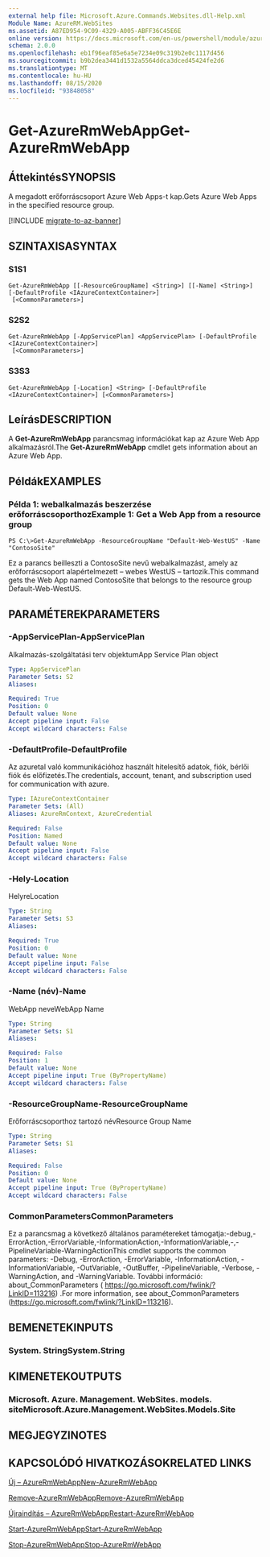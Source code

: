```yaml
---
external help file: Microsoft.Azure.Commands.Websites.dll-Help.xml
Module Name: AzureRM.WebSites
ms.assetid: A87ED954-9C09-4329-A005-ABFF36C45E6E
online version: https://docs.microsoft.com/en-us/powershell/module/azurerm.websites/get-azurermwebapp
schema: 2.0.0
ms.openlocfilehash: eb1f96eaf85e6a5e7234e09c319b2e0c1117d456
ms.sourcegitcommit: b9b2dea3441d1532a5564ddca3dced45424fe2d6
ms.translationtype: MT
ms.contentlocale: hu-HU
ms.lasthandoff: 08/15/2020
ms.locfileid: "93848058"
---
```

# <span data-ttu-id="e8598-101">Get-AzureRmWebApp</span><span class="sxs-lookup"><span data-stu-id="e8598-101">Get-AzureRmWebApp</span></span>

## <span data-ttu-id="e8598-102">Áttekintés</span><span class="sxs-lookup"><span data-stu-id="e8598-102">SYNOPSIS</span></span>
<span data-ttu-id="e8598-103">A megadott erőforráscsoport Azure Web Apps-t kap.</span><span class="sxs-lookup"><span data-stu-id="e8598-103">Gets Azure Web Apps in the specified resource group.</span></span>

[!INCLUDE [migrate-to-az-banner](../../includes/migrate-to-az-banner.md)]

## <span data-ttu-id="e8598-104">SZINTAXISA</span><span class="sxs-lookup"><span data-stu-id="e8598-104">SYNTAX</span></span>

### <span data-ttu-id="e8598-105">S1</span><span class="sxs-lookup"><span data-stu-id="e8598-105">S1</span></span>
```
Get-AzureRmWebApp [[-ResourceGroupName] <String>] [[-Name] <String>] [-DefaultProfile <IAzureContextContainer>]
 [<CommonParameters>]
```

### <span data-ttu-id="e8598-106">S2</span><span class="sxs-lookup"><span data-stu-id="e8598-106">S2</span></span>
```
Get-AzureRmWebApp [-AppServicePlan] <AppServicePlan> [-DefaultProfile <IAzureContextContainer>]
 [<CommonParameters>]
```

### <span data-ttu-id="e8598-107">S3</span><span class="sxs-lookup"><span data-stu-id="e8598-107">S3</span></span>
```
Get-AzureRmWebApp [-Location] <String> [-DefaultProfile <IAzureContextContainer>] [<CommonParameters>]
```

## <span data-ttu-id="e8598-108">Leírás</span><span class="sxs-lookup"><span data-stu-id="e8598-108">DESCRIPTION</span></span>
<span data-ttu-id="e8598-109">A **Get-AzureRmWebApp** parancsmag információkat kap az Azure Web App alkalmazásról.</span><span class="sxs-lookup"><span data-stu-id="e8598-109">The **Get-AzureRmWebApp** cmdlet gets information about an Azure Web App.</span></span>

## <span data-ttu-id="e8598-110">Példák</span><span class="sxs-lookup"><span data-stu-id="e8598-110">EXAMPLES</span></span>

### <span data-ttu-id="e8598-111">Példa 1: webalkalmazás beszerzése erőforráscsoporthoz</span><span class="sxs-lookup"><span data-stu-id="e8598-111">Example 1: Get a Web App from a resource group</span></span>
```
PS C:\>Get-AzureRmWebApp -ResourceGroupName "Default-Web-WestUS" -Name "ContosoSite"
```

<span data-ttu-id="e8598-112">Ez a parancs beilleszti a ContosoSite nevű webalkalmazást, amely az erőforráscsoport alapértelmezett – webes WestUS – tartozik.</span><span class="sxs-lookup"><span data-stu-id="e8598-112">This command gets the Web App named ContosoSite that belongs to the resource group Default-Web-WestUS.</span></span>

## <span data-ttu-id="e8598-113">PARAMÉTEREK</span><span class="sxs-lookup"><span data-stu-id="e8598-113">PARAMETERS</span></span>

### <span data-ttu-id="e8598-114">-AppServicePlan</span><span class="sxs-lookup"><span data-stu-id="e8598-114">-AppServicePlan</span></span>
<span data-ttu-id="e8598-115">Alkalmazás-szolgáltatási terv objektum</span><span class="sxs-lookup"><span data-stu-id="e8598-115">App Service Plan object</span></span>

```yaml
Type: AppServicePlan
Parameter Sets: S2
Aliases: 

Required: True
Position: 0
Default value: None
Accept pipeline input: False
Accept wildcard characters: False
```

### <span data-ttu-id="e8598-116">-DefaultProfile</span><span class="sxs-lookup"><span data-stu-id="e8598-116">-DefaultProfile</span></span>
<span data-ttu-id="e8598-117">Az azuretal való kommunikációhoz használt hitelesítő adatok, fiók, bérlői fiók és előfizetés.</span><span class="sxs-lookup"><span data-stu-id="e8598-117">The credentials, account, tenant, and subscription used for communication with azure.</span></span>

```yaml
Type: IAzureContextContainer
Parameter Sets: (All)
Aliases: AzureRmContext, AzureCredential

Required: False
Position: Named
Default value: None
Accept pipeline input: False
Accept wildcard characters: False
```

### <span data-ttu-id="e8598-118">-Hely</span><span class="sxs-lookup"><span data-stu-id="e8598-118">-Location</span></span>
<span data-ttu-id="e8598-119">Helyre</span><span class="sxs-lookup"><span data-stu-id="e8598-119">Location</span></span>

```yaml
Type: String
Parameter Sets: S3
Aliases: 

Required: True
Position: 0
Default value: None
Accept pipeline input: False
Accept wildcard characters: False
```

### <span data-ttu-id="e8598-120">-Name (név)</span><span class="sxs-lookup"><span data-stu-id="e8598-120">-Name</span></span>
<span data-ttu-id="e8598-121">WebApp neve</span><span class="sxs-lookup"><span data-stu-id="e8598-121">WebApp Name</span></span>

```yaml
Type: String
Parameter Sets: S1
Aliases: 

Required: False
Position: 1
Default value: None
Accept pipeline input: True (ByPropertyName)
Accept wildcard characters: False
```

### <span data-ttu-id="e8598-122">-ResourceGroupName</span><span class="sxs-lookup"><span data-stu-id="e8598-122">-ResourceGroupName</span></span>
<span data-ttu-id="e8598-123">Erőforráscsoporthoz tartozó név</span><span class="sxs-lookup"><span data-stu-id="e8598-123">Resource Group Name</span></span>

```yaml
Type: String
Parameter Sets: S1
Aliases: 

Required: False
Position: 0
Default value: None
Accept pipeline input: True (ByPropertyName)
Accept wildcard characters: False
```

### <span data-ttu-id="e8598-124">CommonParameters</span><span class="sxs-lookup"><span data-stu-id="e8598-124">CommonParameters</span></span>
<span data-ttu-id="e8598-125">Ez a parancsmag a következő általános paramétereket támogatja:-debug,-ErrorAction,-ErrorVariable,-InformationAction,-InformationVariable,-,-PipelineVariable-WarningAction</span><span class="sxs-lookup"><span data-stu-id="e8598-125">This cmdlet supports the common parameters: -Debug, -ErrorAction, -ErrorVariable, -InformationAction, -InformationVariable, -OutVariable, -OutBuffer, -PipelineVariable, -Verbose, -WarningAction, and -WarningVariable.</span></span> <span data-ttu-id="e8598-126">További információ: about_CommonParameters ( https://go.microsoft.com/fwlink/?LinkID=113216) .</span><span class="sxs-lookup"><span data-stu-id="e8598-126">For more information, see about_CommonParameters (https://go.microsoft.com/fwlink/?LinkID=113216).</span></span>

## <span data-ttu-id="e8598-127">BEMENETEK</span><span class="sxs-lookup"><span data-stu-id="e8598-127">INPUTS</span></span>

### <span data-ttu-id="e8598-128">System. String</span><span class="sxs-lookup"><span data-stu-id="e8598-128">System.String</span></span>

## <span data-ttu-id="e8598-129">KIMENETEK</span><span class="sxs-lookup"><span data-stu-id="e8598-129">OUTPUTS</span></span>

### <span data-ttu-id="e8598-130">Microsoft. Azure. Management. WebSites. models. site</span><span class="sxs-lookup"><span data-stu-id="e8598-130">Microsoft.Azure.Management.WebSites.Models.Site</span></span>

## <span data-ttu-id="e8598-131">MEGJEGYZI</span><span class="sxs-lookup"><span data-stu-id="e8598-131">NOTES</span></span>

## <span data-ttu-id="e8598-132">KAPCSOLÓDÓ HIVATKOZÁSOK</span><span class="sxs-lookup"><span data-stu-id="e8598-132">RELATED LINKS</span></span>

[<span data-ttu-id="e8598-133">Új – AzureRmWebApp</span><span class="sxs-lookup"><span data-stu-id="e8598-133">New-AzureRmWebApp</span></span>](./New-AzureRmWebApp.md)

[<span data-ttu-id="e8598-134">Remove-AzureRmWebApp</span><span class="sxs-lookup"><span data-stu-id="e8598-134">Remove-AzureRmWebApp</span></span>](./Remove-AzureRmWebApp.md)

[<span data-ttu-id="e8598-135">Újraindítás – AzureRmWebApp</span><span class="sxs-lookup"><span data-stu-id="e8598-135">Restart-AzureRmWebApp</span></span>](./Restart-AzureRmWebApp.md)

[<span data-ttu-id="e8598-136">Start-AzureRmWebApp</span><span class="sxs-lookup"><span data-stu-id="e8598-136">Start-AzureRmWebApp</span></span>](./Start-AzureRmWebApp.md)

[<span data-ttu-id="e8598-137">Stop-AzureRmWebApp</span><span class="sxs-lookup"><span data-stu-id="e8598-137">Stop-AzureRmWebApp</span></span>](./Stop-AzureRmWebApp.md)



